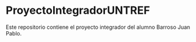 # ProyectoIntegradorUNTREF
Este repositorio contiene el proyecto integrador del alumno Barroso Juan Pablo. 
